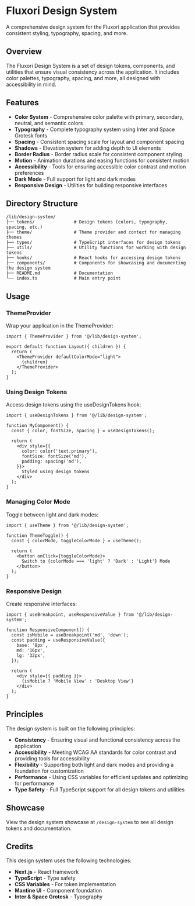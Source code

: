 # Fluxori Design System

A comprehensive design system for the Fluxori application that provides consistent styling, typography, spacing, and more.

## Overview

The Fluxori Design System is a set of design tokens, components, and utilities that ensure visual consistency across the application. It includes color palettes, typography, spacing, and more, all designed with accessibility in mind.

## Features

- **Color System** - Comprehensive color palette with primary, secondary, neutral, and semantic colors
- **Typography** - Complete typography system using Inter and Space Grotesk fonts
- **Spacing** - Consistent spacing scale for layout and component spacing
- **Shadows** - Elevation system for adding depth to UI elements
- **Border Radius** - Border radius scale for consistent component styling
- **Motion** - Animation durations and easing functions for consistent motion
- **Accessibility** - Tools for ensuring accessible color contrast and motion preferences
- **Dark Mode** - Full support for light and dark modes
- **Responsive Design** - Utilities for building responsive interfaces

## Directory Structure

```
/lib/design-system/
├── tokens/               # Design tokens (colors, typography, spacing, etc.)
├── theme/                # Theme provider and context for managing themes
├── types/                # TypeScript interfaces for design tokens
├── utils/                # Utility functions for working with design tokens
├── hooks/                # React hooks for accessing design tokens
├── components/           # Components for showcasing and documenting the design system
├── README.md             # Documentation
└── index.ts              # Main entry point
```

## Usage

### ThemeProvider

Wrap your application in the ThemeProvider:

```tsx
import { ThemeProvider } from '@/lib/design-system';

export default function Layout({ children }) {
  return (
    <ThemeProvider defaultColorMode="light">
      {children}
    </ThemeProvider>
  );
}
```

### Using Design Tokens

Access design tokens using the useDesignTokens hook:

```tsx
import { useDesignTokens } from '@/lib/design-system';

function MyComponent() {
  const { color, fontSize, spacing } = useDesignTokens();
  
  return (
    <div style={{
      color: color('text.primary'),
      fontSize: fontSize('md'),
      padding: spacing('md'),
    }}>
      Styled using design tokens
    </div>
  );
}
```

### Managing Color Mode

Toggle between light and dark modes:

```tsx
import { useTheme } from '@/lib/design-system';

function ThemeToggle() {
  const { colorMode, toggleColorMode } = useTheme();
  
  return (
    <button onClick={toggleColorMode}>
      Switch to {colorMode === 'light' ? 'Dark' : 'Light'} Mode
    </button>
  );
}
```

### Responsive Design

Create responsive interfaces:

```tsx
import { useBreakpoint, useResponsiveValue } from '@/lib/design-system';

function ResponsiveComponent() {
  const isMobile = useBreakpoint('md', 'down');
  const padding = useResponsiveValue({
    base: '8px',
    md: '16px',
    lg: '32px',
  });
  
  return (
    <div style={{ padding }}>
      {isMobile ? 'Mobile View' : 'Desktop View'}
    </div>
  );
}
```

## Principles

The design system is built on the following principles:

- **Consistency** - Ensuring visual and functional consistency across the application
- **Accessibility** - Meeting WCAG AA standards for color contrast and providing tools for accessibility
- **Flexibility** - Supporting both light and dark modes and providing a foundation for customization
- **Performance** - Using CSS variables for efficient updates and optimizing for performance
- **Type Safety** - Full TypeScript support for all design tokens and utilities

## Showcase

View the design system showcase at `/design-system` to see all design tokens and documentation.

## Credits

This design system uses the following technologies:

- **Next.js** - React framework
- **TypeScript** - Type safety
- **CSS Variables** - For token implementation
- **Mantine UI** - Component foundation
- **Inter & Space Grotesk** - Typography